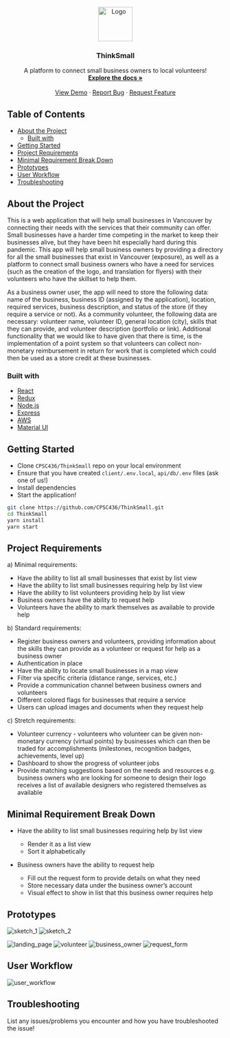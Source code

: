 <p align="center">
  <a href="https://github.com/othneildrew/Best-README-Template">
    <img src="screenshots/logo.png" alt="Logo" width="80" height="80">
  </a>

  <h3 align="center">ThinkSmall</h3>

  <p align="center">
    A platform to connect small business owners to local volunteers!
    <br />
    <a href="https://github.com/CPSC436/ThinkSmall"><strong>Explore the docs »</strong></a>
    <br />
    <br />
    <a href="https://github.com/CPSC436/ThinkSmall">View Demo</a>
    ·
    <a href="https://github.com/CPSC436/ThinkSmall/issues">Report Bug</a>
    ·
    <a href="https://github.com/CPSC436/ThinkSmall/issues">Request Feature</a>
  </p>
</p>

## Table of Contents

* [About the Project](#about-the-project)
  * [Built with](#built-with)
* [Getting Started](#getting-started)
* [Project Requirements](#project-requirements)
* [Minimal Requirement Break Down](#minimal-requirement-break-down)
* [Prototypes](#prototypes)
* [User Workflow](#user-workflow)
* [Troubleshooting](#troubleshooting)

## About the Project

This is a web application that will help small businesses in Vancouver by connecting their needs with the services that their community can offer. Small businesses have a harder time competing in the market to keep their businesses alive, but they have been hit especially hard during this pandemic. This app will help small business owners by providing a directory for all the small businesses that exist in Vancouver (exposure), as well as a platform to connect small business owners who have a need for services (such as the creation of the logo, and translation for flyers) with their volunteers who have the skillset to help them.

As a business owner user, the app will need to store the following data: name of the business, business ID (assigned by the application), location, required services, business description, and status of the store (if they require a service or not). As a community volunteer, the following data are necessary: volunteer name, volunteer ID, general location (city), skills that they can provide, and volunteer description (portfolio or link). Additional functionality that we would like to have given that there is time, is the implementation of a point system so that volunteers can collect non-monetary reimbursement in return for work that is completed which could then be used as a store credit at these businesses.

### Built with
* [React](https://reactjs.org/)
* [Redux](https://redux.js.org/)
* [Node.js](https://nodejs.org/)
* [Express](https://expressjs.com/)
* [AWS](https://aws.amazon.com/)
* [Material UI](https://material-ui.com/)

## Getting Started

* Clone `CPSC436/ThinkSmall` repo on your local environment
* Ensure that you have created `client/.env.local`, `api/db/.env` files (ask one of us!)
* Install dependencies
* Start the application!

```bash
git clone https://github.com/CPSC436/ThinkSmall.git
cd ThinkSmall
yarn install
yarn start
```

## Project Requirements

a) Minimal requirements:

- Have the ability to list all small businesses that exist by list view 
- Have the ability to list small businesses requiring help by list view 
- Have the ability to list volunteers providing help by list view 
- Business owners have the ability to request help
- Volunteers have the ability to mark themselves as available to provide help
 
b) Standard requirements:

- Register business owners and volunteers, providing information about the skills they can provide as a volunteer or request for help as a business owner
- Authentication in place
- Have the ability to locate small businesses in a map view
- Filter via specific criteria (distance range, services, etc.)
- Provide a communication channel between business owners and volunteers
- Different colored flags for businesses that require a service
- Users can upload images and documents when they request help

c) Stretch requirements:

- Volunteer currency - volunteers who volunteer can be given non-monetary currency (virtual points) by businesses which can then be traded for accomplishments (milestones, recognition badges, achievements, level up)
- Dashboard to show the progress of volunteer jobs 
- Provide matching suggestions based on the needs and resources e.g. business owners who are looking for someone to design their logo receives a list of available designers who registered themselves as available

## Minimal Requirement Break Down

- Have the ability to list small businesses requiring help by list view 
	- Render it as a list view
  - Sort it alphabetically
  
- Business owners have the ability to request help
	- Fill out the request form to provide details on what they need
  - Store necessary data under the business owner’s account
  - Visual effect to show in list that this business owner requires help
  
## Prototypes

![sketch_1]
![sketch_2]

![landing_page]
![volunteer]
![business_owner]
![request_form]

## User Workflow

![user_workflow]

## Troubleshooting
List any issues/problems you encounter and how you have troubleshooted the issue!

[landing_page]: screenshots/landing_page.png
[volunteer]: screenshots/ui_for_volunteer__list_view.png
[business_owner]: screenshots/ui_for_business_owner__list_view.png
[request_form]: screenshots/request_form.png
[sketch_1]: screenshots/ThinkSmall1.jpg
[sketch_2]: screenshots/ThinkSmall2.jpg
[user_workflow]: screenshots/user_workflow.png



